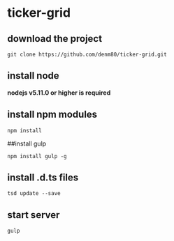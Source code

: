 # ticker-grid

## download the project
```
git clone https://github.com/denm80/ticker-grid.git
```

## install node

**nodejs v5.11.0 or higher is required**

## install npm modules
```
npm install
```

##install gulp
```
npm install gulp -g
```

## install .d.ts files
```
tsd update --save
```

## start server
```
gulp
```
